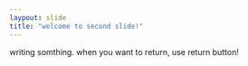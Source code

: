 ```yaml
---
laypout: slide
title: "welcome to second slide!"
---
```

writing somthing.
when you want to return, use return button!

